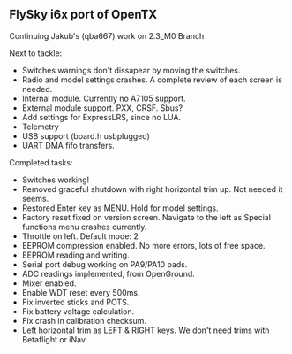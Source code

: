 ## FlySky i6x port of OpenTX

Continuing Jakub's (qba667) work on 2.3_M0 Branch

Next to tackle:

* Switches warnings don't dissapear by moving the switches.
* Radio and model settings crashes. A complete review of each screen is needed.
* Internal module. Currently no A7105 support.
* External module support. PXX, CRSF. Sbus?
* Add settings for ExpressLRS, since no LUA.
* Telemetry
* USB support (board.h usbplugged)
* UART DMA fifo transfers.

Completed tasks:

* Switches working!
* Removed graceful shutdown with right horizontal trim up. Not needed it seems.
* Restored Enter key as MENU. Hold for model settings.
* Factory reset fixed on version screen. Navigate to the left as Special functions menu crashes currently.
* Throttle on left. Default mode: 2
* EEPROM compression enabled. No more errors, lots of free space.
* EEPROM reading and writing.
* Serial port debug working on PA9/PA10 pads.
* ADC readings implemented, from OpenGround.
* Mixer enabled.
* Enable WDT reset every 500ms.
* Fix inverted sticks and POTS.
* Fix battery voltage calculation.
* Fix crash in calibration checksum. 
* Left horizontal trim as LEFT & RIGHT keys. We don't need trims with Betaflight or iNav.
